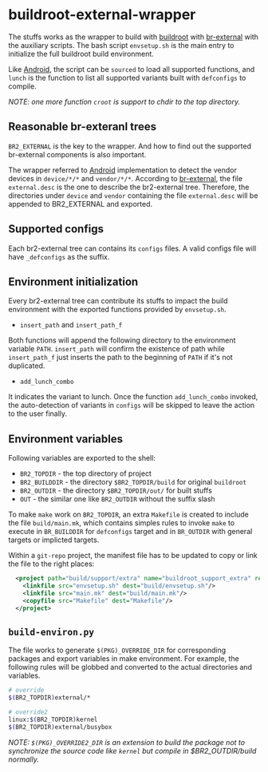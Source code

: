 # buildroot-external-wrapper

The stuffs works as the wrapper to build with [buildroot] with [br-external]
with the auxiliary scripts. The bash script `envsetup.sh` is the main entry
to initialize the full buildroot build environment.

Like [Android], the script can be `sourced` to load all supported functions,
and `lunch` is the function to list all supported variants built with
`defconfigs` to compile.

*NOTE: one more function `croot` is support to chdir to the top directory.*

## Reasonable br-exteranl trees

`BR2_EXTERNAL` is the key to the wrapper. And how to find out the supported
br-external components is also important.

The wrapper referred to [Android] implementation to detect the vendor devices
in `device/*/*` and `vendor/*/*`. According to [br-external], the file
`external.desc` is the one to describe the br2-external tree. Therefore,
the directories under `device` and `vendor` containing the file `external.desc`
will be appended to BR2_EXTERNAL and exported.

## Supported configs

Each br2-external tree can contains its `configs` files. A valid configs file
will have `_defconfigs` as the suffix.

## Environment initialization

Every br2-external tree can contribute its stuffs to impact the build
environment with the exported functions provided by `envsetup.sh`.

- `insert_path` and `insert_path_f`

Both functions will append the following directory to the environment variable
`PATH`. `insert_path` will confirm the existence of path while `insert_path_f`
just inserts the path to the beginning of `PATH` if it's not duplicated.

- `add_lunch_combo`

It indicates the variant to lunch. Once the function `add_lunch_combo` invoked,
the auto-detection of variants in `configs` will be skipped to leave the action
to the user finally.

## Environment variables

Following variables are exported to the shell:

- `BR2_TOPDIR` - the top directory of project
- `BR2_BUILDDIR` - the directory `$BR2_TOPDIR/build` for original `buildroot`
- `BR2_OUTDIR` - the directory `$BR2_TOPDIR/out/` for built stuffs
- `OUT` - the similar one like `BR2_OUTDIR` without the suffix slash

To make `make` work on `BR2_TOPDIR`, an extra `Makefile` is created to include
the file `build/main.mk`, which contains simples rules to invoke `make` to
execute in `BR_BUILDDIR` for `defconfigs` target and in `BR_OUTDIR` with general
targets or implicted targets.

Within a `git-repo` project, the manifest file has to be updated to copy or
link the file to the right places:

```xml
  <project path="build/support/extra" name="buildroot_support_extra" revision="i4u/master">
    <linkfile src="envsetup.sh" dest="build/envsetup.sh"/>
    <linkfile src="main.mk" dest="build/main.mk"/>
    <copyfile src="Makefile" dest="Makefile"/>
  </project>
```

## `build-environ.py`

The file works to generate `$(PKG)_OVERRIDE_DIR` for corresponding packages
and export variables in make environment. For example, the following rules will
be globbed and converted to the actual directories and variables.

```bash
# override
$(BR2_TOPDIR)external/*

# override2
linux:$(BR2_TOPDIR)kernel
$(BR2_TOPDIR)external/busybox
```

*NOTE: `$(PKG)_OVERRIDE2_DIR` is an extension to build the package not to
synchronize the source code like `kernel` but compile in $BR2_OUTDIR/build
normally.*

[Android]: https://www.android.com
[buildroot]: https://buildroot.org
[br-external]: https://buildroot.org/downloads/manual/customize-outside-br.txt
